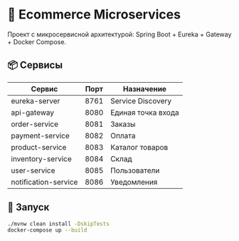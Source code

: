 # 🛒 Ecommerce Microservices

Проект с микросервисной архитектурой: Spring Boot + Eureka + Gateway + Docker Compose.

## 📦 Сервисы

| Сервис               | Порт | Назначение               |
|----------------------|------|--------------------------|
| eureka-server        | 8761 | Service Discovery        |
| api-gateway          | 8080 | Единая точка входа       |
| order-service        | 8081 | Заказы                   |
| payment-service      | 8082 | Оплата                   |
| product-service      | 8083 | Каталог товаров          |
| inventory-service    | 8084 | Склад                    |
| user-service         | 8085 | Пользователи             |
| notification-service | 8086 | Уведомления              |

## 🚀 Запуск

```bash
./mvnw clean install -DskipTests
docker-compose up --build
